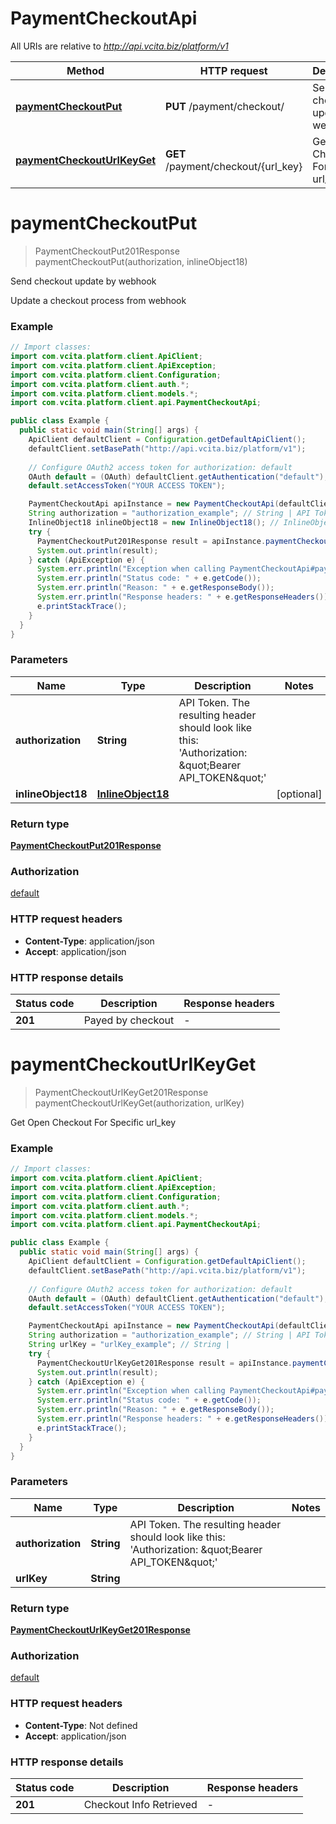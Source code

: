 # PaymentCheckoutApi

All URIs are relative to *http://api.vcita.biz/platform/v1*

Method | HTTP request | Description
------------- | ------------- | -------------
[**paymentCheckoutPut**](PaymentCheckoutApi.md#paymentCheckoutPut) | **PUT** /payment/checkout/ | Send checkout update by webhook 
[**paymentCheckoutUrlKeyGet**](PaymentCheckoutApi.md#paymentCheckoutUrlKeyGet) | **GET** /payment/checkout/{url_key} | Get Open Checkout For Specific url_key


<a name="paymentCheckoutPut"></a>
# **paymentCheckoutPut**
> PaymentCheckoutPut201Response paymentCheckoutPut(authorization, inlineObject18)

Send checkout update by webhook 

Update a checkout process from webhook

### Example
```java
// Import classes:
import com.vcita.platform.client.ApiClient;
import com.vcita.platform.client.ApiException;
import com.vcita.platform.client.Configuration;
import com.vcita.platform.client.auth.*;
import com.vcita.platform.client.models.*;
import com.vcita.platform.client.api.PaymentCheckoutApi;

public class Example {
  public static void main(String[] args) {
    ApiClient defaultClient = Configuration.getDefaultApiClient();
    defaultClient.setBasePath("http://api.vcita.biz/platform/v1");
    
    // Configure OAuth2 access token for authorization: default
    OAuth default = (OAuth) defaultClient.getAuthentication("default");
    default.setAccessToken("YOUR ACCESS TOKEN");

    PaymentCheckoutApi apiInstance = new PaymentCheckoutApi(defaultClient);
    String authorization = "authorization_example"; // String | API Token. The resulting header should look like this: 'Authorization: \"Bearer API_TOKEN\"'
    InlineObject18 inlineObject18 = new InlineObject18(); // InlineObject18 | 
    try {
      PaymentCheckoutPut201Response result = apiInstance.paymentCheckoutPut(authorization, inlineObject18);
      System.out.println(result);
    } catch (ApiException e) {
      System.err.println("Exception when calling PaymentCheckoutApi#paymentCheckoutPut");
      System.err.println("Status code: " + e.getCode());
      System.err.println("Reason: " + e.getResponseBody());
      System.err.println("Response headers: " + e.getResponseHeaders());
      e.printStackTrace();
    }
  }
}
```

### Parameters

Name | Type | Description  | Notes
------------- | ------------- | ------------- | -------------
 **authorization** | **String**| API Token. The resulting header should look like this: &#39;Authorization: \&quot;Bearer API_TOKEN\&quot;&#39; |
 **inlineObject18** | [**InlineObject18**](InlineObject18.md)|  | [optional]

### Return type

[**PaymentCheckoutPut201Response**](PaymentCheckoutPut201Response.md)

### Authorization

[default](../README.md#default)

### HTTP request headers

 - **Content-Type**: application/json
 - **Accept**: application/json

### HTTP response details
| Status code | Description | Response headers |
|-------------|-------------|------------------|
**201** | Payed by checkout |  -  |

<a name="paymentCheckoutUrlKeyGet"></a>
# **paymentCheckoutUrlKeyGet**
> PaymentCheckoutUrlKeyGet201Response paymentCheckoutUrlKeyGet(authorization, urlKey)

Get Open Checkout For Specific url_key

### Example
```java
// Import classes:
import com.vcita.platform.client.ApiClient;
import com.vcita.platform.client.ApiException;
import com.vcita.platform.client.Configuration;
import com.vcita.platform.client.auth.*;
import com.vcita.platform.client.models.*;
import com.vcita.platform.client.api.PaymentCheckoutApi;

public class Example {
  public static void main(String[] args) {
    ApiClient defaultClient = Configuration.getDefaultApiClient();
    defaultClient.setBasePath("http://api.vcita.biz/platform/v1");
    
    // Configure OAuth2 access token for authorization: default
    OAuth default = (OAuth) defaultClient.getAuthentication("default");
    default.setAccessToken("YOUR ACCESS TOKEN");

    PaymentCheckoutApi apiInstance = new PaymentCheckoutApi(defaultClient);
    String authorization = "authorization_example"; // String | API Token. The resulting header should look like this: 'Authorization: \"Bearer API_TOKEN\"'
    String urlKey = "urlKey_example"; // String | 
    try {
      PaymentCheckoutUrlKeyGet201Response result = apiInstance.paymentCheckoutUrlKeyGet(authorization, urlKey);
      System.out.println(result);
    } catch (ApiException e) {
      System.err.println("Exception when calling PaymentCheckoutApi#paymentCheckoutUrlKeyGet");
      System.err.println("Status code: " + e.getCode());
      System.err.println("Reason: " + e.getResponseBody());
      System.err.println("Response headers: " + e.getResponseHeaders());
      e.printStackTrace();
    }
  }
}
```

### Parameters

Name | Type | Description  | Notes
------------- | ------------- | ------------- | -------------
 **authorization** | **String**| API Token. The resulting header should look like this: &#39;Authorization: \&quot;Bearer API_TOKEN\&quot;&#39; |
 **urlKey** | **String**|  |

### Return type

[**PaymentCheckoutUrlKeyGet201Response**](PaymentCheckoutUrlKeyGet201Response.md)

### Authorization

[default](../README.md#default)

### HTTP request headers

 - **Content-Type**: Not defined
 - **Accept**: application/json

### HTTP response details
| Status code | Description | Response headers |
|-------------|-------------|------------------|
**201** | Checkout Info Retrieved |  -  |

